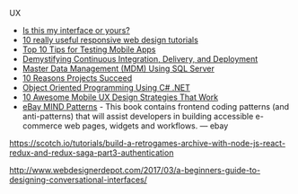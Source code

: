 UX
* [Is this my interface or yours?](https://medium.com/@jsaito/is-this-my-interface-or-yours-b09a7a795256#.br0uky9wr)
* [10 really useful responsive web design tutorials](http://www.creativebloq.com/rwd/responsive-web-design-tutorials-71410085)
* [Top 10 Tips for Testing Mobile Apps](http://www.developer.com/ws/android/top-10-tips-for-testing-mobile-apps.html)
* [Demystifying Continuous Integration, Delivery, and Deployment](https://blog.codeship.com/demystifying-continuous-integration-delivery-deployment/)
* [Master Data Management (MDM) Using SQL Server](https://www.simple-talk.com/sql/database-delivery/master-data-management-mdm-using-sql-server/)
* [10 Reasons Projects Succeed](http://blog.dmbcllc.com/10-reasons-projects-succeed/)
* [Object Oriented Programming Using C# .NET](http://www.c-sharpcorner.com/UploadFile/84c85b/object-oriented-programming-using-C-Sharp-net/)
* [10 Awesome Mobile UX Design Strategies That Work](http://modernweb.com/2016/08/16/10-awesome-mobile-ux-design-strategies-work/?)
* [eBay MIND Patterns](https://www.gitbook.com/book/ebay/mindpatterns/details) - This book contains frontend coding patterns (and anti-patterns) that will assist developers in building accessible e-commerce web pages, widgets and workflows. — ebay



https://scotch.io/tutorials/build-a-retrogames-archive-with-node-js-react-redux-and-redux-saga-part3-authentication

http://www.webdesignerdepot.com/2017/03/a-beginners-guide-to-designing-conversational-interfaces/



